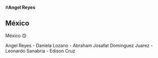 #**Angel Reyes**
## México

México :blush:

Angel Reyes - Daniela Lozano - Abraham Josafat Dominguez Juarez - Leonardo Sanabria - Edison Cruz
